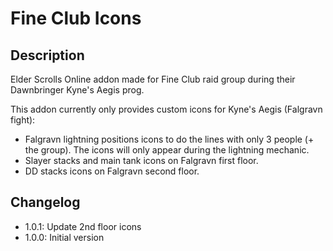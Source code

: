 # Fine Club Icons

## Description

Elder Scrolls Online addon made for Fine Club raid group during their Dawnbringer Kyne's Aegis prog.

This addon currently only provides custom icons for Kyne's Aegis (Falgravn fight):
* Falgravn lightning positions icons to do the lines with only 3 people (+ the group). The icons will only appear during the lightning mechanic.
* Slayer stacks and main tank icons on Falgravn first floor.
* DD stacks icons on Falgravn second floor.

## Changelog

* 1.0.1: Update 2nd floor icons
* 1.0.0: Initial version
